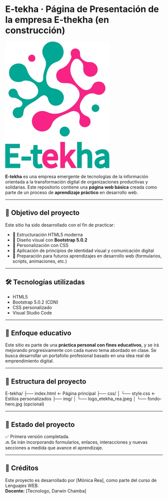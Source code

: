 # E-tekha · Página de Presentación de la empresa E-thekha (en construcción)

![E-tekha logo](img/logo_etekha_rea.jpeg)

**E-tekha** es una empresa emergente de tecnologías de la información orientada a la transformación digital de organizaciones productivas y solidarias. Este repositorio contiene una **página web básica** creada como parte de un proceso de **aprendizaje práctico** en desarrollo web.

---

## 🎯 Objetivo del proyecto

Este sitio ha sido desarrollado con el fin de practicar:

- 📄 Estructuración HTML5 moderna
- 🎨 Diseño visual con **Bootstrap 5.0.2**
- 📐 Personalización con CSS
- 🧠 Aplicación de principios de identidad visual y comunicación digital
- 🚀 Preparación para futuros aprendizajes en desarrollo web (formularios, scripts, animaciones, etc.)

---

## 🛠️ Tecnologías utilizadas

- HTML5
- Bootstrap 5.0.2 (CDN)
- CSS personalizado
- Visual Studio Code

---

## 🧪 Enfoque educativo

Este sitio es parte de una **práctica personal con fines educativos**, y se irá mejorando progresivamente con cada nuevo tema abordado en clase. Se busca desarrollar un portafolio profesional basado en una idea real de emprendimiento digital.

---

## 📁 Estructura del proyecto

E-tekha/
├── index.html ← Página principal
├── css/
│ └── style.css ← Estilos personalizados
├── img/
│ └── logo_etekha_rea.jpeg
│ └── fondo-hero.jpg (opcional)

---

## 🚧 Estado del proyecto

✅ Primera versión completada.  
🔜 Se irán incorporando formularios, enlaces, interacciones y nuevas secciones a medida que avance el aprendizaje.

---

## 🙌 Créditos

Este proyecto es desarrollado por [Mónica Rea], como parte del curso de Lenguajes WEB.  
**Docente:** [Tecnologo, Darwin Chamba]  
